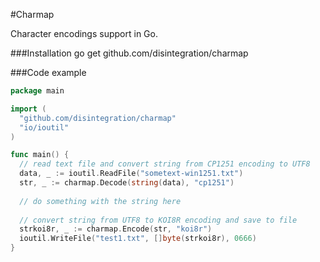 #Charmap

Character encodings support in Go.



###Installation
    go get github.com/disintegration/charmap
    
###Code example

```go
package main

import (
  "github.com/disintegration/charmap"
  "io/ioutil"
)

func main() {
  // read text file and convert string from CP1251 encoding to UTF8
  data, _ := ioutil.ReadFile("sometext-win1251.txt")
  str, _ := charmap.Decode(string(data), "cp1251")
  
  // do something with the string here
  
  // convert string from UTF8 to KOI8R encoding and save to file
  strkoi8r, _ := charmap.Encode(str, "koi8r")
  ioutil.WriteFile("test1.txt", []byte(strkoi8r), 0666)
}

```


